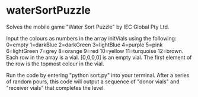 # waterSortPuzzle
Solves the mobile game "Water Sort Puzzle" by IEC Global Pty Ltd.                                   

Input the colours as numbers in the array initVials using the following:
0=empty 1=darkBlue 2=darkGreen 3=lightBlue 4=purple 5=pink 
6=lightGreen 7=grey 8=orange 9=red 10=yellow 11=turquoise 12=brown.
Each row in the array is a vial. [0,0,0,0] is an empty vial.
The first element of the row is the topmost colour in the vial.

Run the code by entering "python sort.py" into your terminal.
After a series of random pours, this code will output a sequence of 
"donor vials" and "receiver vials" that completes the level.
